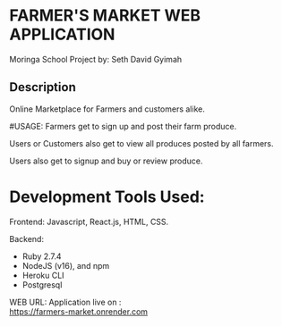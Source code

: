 # FARMER'S MARKET WEB APPLICATION

Moringa School Project by: Seth David Gyimah
## Description

Online Marketplace for Farmers and customers alike.

#USAGE:
Farmers get to sign up and post their farm produce.

Users or Customers also get to view all produces posted by all farmers.

Users also get to signup and buy or review produce.

# Development Tools Used:

Frontend:  Javascript, React.js, HTML, CSS.

Backend:

- Ruby 2.7.4
- NodeJS (v16), and npm
- Heroku CLI
- Postgresql


WEB URL: 
Application live on :  
https://farmers-market.onrender.com